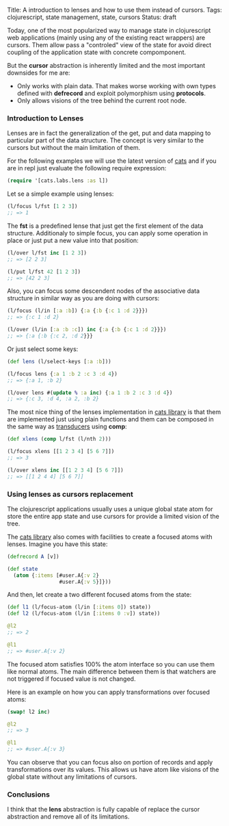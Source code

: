Title: A introduction to lenses and how to use them instead of cursors.
Tags: clojurescript, state management, state, cursors
Status: draft

Today, one of the most popularized way to manage state in clojurescript web
applications (mainly using any of the existing react wrappers) are cursors. Them
allow pass a "controled" view of the state for avoid direct coupling of the
application state with concrete compomponent.

But the **cursor** abstraction is inherently limited and the most important
downsides for me are:

- Only works with plain data. That makes worse working with own types defined with
  **defrecord** and exploit polymorphism using **protocols**.
- Only allows visions of the tree behind the current root node.


### Introduction to Lenses ###

Lenses are in fact the generalization of the get, put and data mapping to
particular part of the data structure. The concept is very similar to the
cursors but without the main limitation of them.

For the following examples we will use the latest version of [cats][1] and
if you are in repl just evaluate the following require expression:

```clojure
(require '[cats.labs.lens :as l])
```

Let se a simple example using lenses:

```clojure
(l/focus l/fst [1 2 3])
;; => 1
```

The **fst** is a predefined lense that just get the first element of the data
structure. Additionaly to simple focus, you can apply some operation in place
or just put a new value into that position:

```clojure
(l/over l/fst inc [1 2 3])
;; => [2 2 3]

(l/put l/fst 42 [1 2 3])
;; => [42 2 3]
```


Also, you can focus some descendent nodes of the associative data structure in
similar way as you are doing with cursors:

```clojure
(l/focus (l/in [:a :b]) {:a {:b {:c 1 :d 2}}})
;; => {:c 1 :d 2}

(l/over (l/in [:a :b :c]) inc {:a {:b {:c 1 :d 2}}})
;; => {:a {:b {:c 2, :d 2}}}
```

Or just select some keys:

```clojure
(def lens (l/select-keys [:a :b]))

(l/focus lens {:a 1 :b 2 :c 3 :d 4})
;; => {:a 1, :b 2}

(l/over lens #(update % :a inc) {:a 1 :b 2 :c 3 :d 4})
;; => {:c 3, :d 4, :a 2, :b 2}
```

The most nice thing of the lenses implementation in [cats library][1] is that
them are implemented just using plain functions and them can be composed in the
same way as [transducers][2] using **comp**:

```clojure
(def xlens (comp l/fst (l/nth 2)))

(l/focus xlens [[1 2 3 4] [5 6 7]])
;; => 3

(l/over xlens inc [[1 2 3 4] [5 6 7]])
;; => [[1 2 4 4] [5 6 7]]
```


### Using lenses as cursors replacement ###

The clojurescript applications usually uses a unique global state atom for store
the entire app state and use cursors for provide a limited vision of the tree.

The [cats library][1] also comes with facilities to create a focused atoms with
lenses. Imagine you have this state:

```clojure
(defrecord A [v])

(def state
  (atom {:items [#user.A{:v 2}
                 #user.A{:v 5}]}))
```

And then, let create a two different focused atoms from the state:

```clojure
(def l1 (l/focus-atom (l/in [:items 0]) state))
(def l2 (l/focus-atom (l/in [:items 0 :v]) state))

@l2
;; => 2

@l1
;; => #user.A{:v 2}
```

The focused atom satisfies 100% the atom interface so you can use them like normal
atoms. The main difference between them is that watchers are not triggered if
focused value is not changed.

Here is an example on how you can apply transformations over focused atoms:

```clojure
(swap! l2 inc)

@l2
;; => 3

@l1
;; => #user.A{:v 3}
```

You can observe that you can focus also on portion of records and apply
transformations over its values. This allows us have atom like visions of the
global state without any limitations of cursors.


### Conclusions ###

I think that the **lens** abstraction is fully capable of replace the cursor
abstraction and remove all of its limitations.


[1]: https://github.com/funcool/cats
[2]: http://clojure.org/transducers
